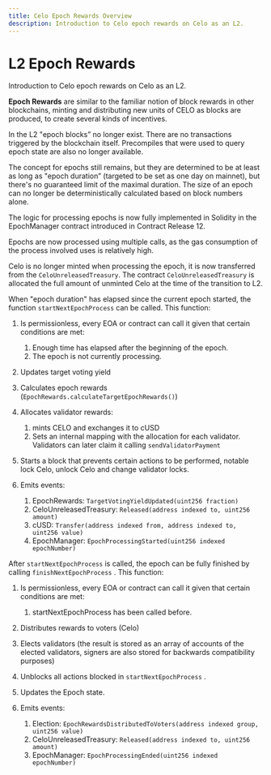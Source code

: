 ```yaml
---
title: Celo Epoch Rewards Overview
description: Introduction to Celo epoch rewards on Celo as an L2.
---
```


# L2 Epoch Rewards

Introduction to Celo epoch rewards on Celo as an L2.

**Epoch Rewards** are similar to the familiar notion of block rewards in other blockchains, minting and distributing new units of CELO as blocks are produced, to create several kinds of incentives.

In the L2 "epoch blocks” no longer exist. There are no transactions triggered by the blockchain itself. Precompiles that were used to query epoch state are also no longer available.

The concept for epochs still remains, but they are determined to be at least as long as "epoch duration” (targeted to be set as one day on mainnet), but there's no guaranteed limit of the maximal duration. The size of an epoch can no longer be deterministically calculated based on block numbers alone.

The logic for processing epochs is now fully implemented in Solidity in the EpochManager contract introduced in Contract Release 12.

Epochs are now processed using multiple calls, as the gas consumption of the process involved uses is relatively high.

Celo is no longer minted when processing the epoch, it is now transferred from the `CeloUnreleasedTreasury`. The contract `CeloUnreleasedTreasury` is allocated the full amount of unminted Celo at the time of the transition to L2.

When "epoch duration" has elapsed since the current epoch started, the function `startNextEpochProcess` can be called. This function:

1. Is permissionless, every EOA or contract can call it given that certain conditions are met:
    1. Enough time has elapsed after the beginning of the epoch.
    2. The epoch is not currently processing.
2. Updates target voting yield
3. Calculates epoch rewards (`EpochRewards.calculateTargetEpochRewards()`)

4. Allocates validator rewards:

    1. mints CELO and exchanges it to cUSD
    2. Sets an internal mapping with the allocation for each validator. Validators can later claim it calling `sendValidatorPayment`
5. Starts a block that prevents certain actions to be performed, notable lock Celo, unlock Celo and change validator locks.

6. Emits events:

    1. EpochRewards: `TargetVotingYieldUpdated(uint256 fraction)`
    2. CeloUnreleasedTreasury: `Released(address indexed to, uint256 amount)`
    3. cUSD: `Transfer(address indexed from, address indexed to, uint256 value)`
    4. EpochManager: `EpochProcessingStarted(uint256 indexed epochNumber)`

After `startNextEpochProcess` is called, the epoch can be fully finished by calling `finishNextEpochProcess` . This function:

1. Is permissionless, every EOA or contract can call it given that certain conditions are met:
    1. startNextEpochProcess has been called before.
2. Distributes rewards to voters (Celo)
3. Elects validators (the result is stored as an array of accounts of the elected validators, signers are also stored for backwards compatibility purposes)
4. Unblocks all actions blocked in `startNextEpochProcess` .
5. Updates the Epoch state.

6. Emits events:

    1. Election: `EpochRewardsDistributedToVoters(address indexed group, uint256 value)`
    2. CeloUnreleasedTreasury: `Released(address indexed to, uint256 amount)`
    3. EpochManager: `EpochProcessingEnded(uint256 indexed epochNumber)`
